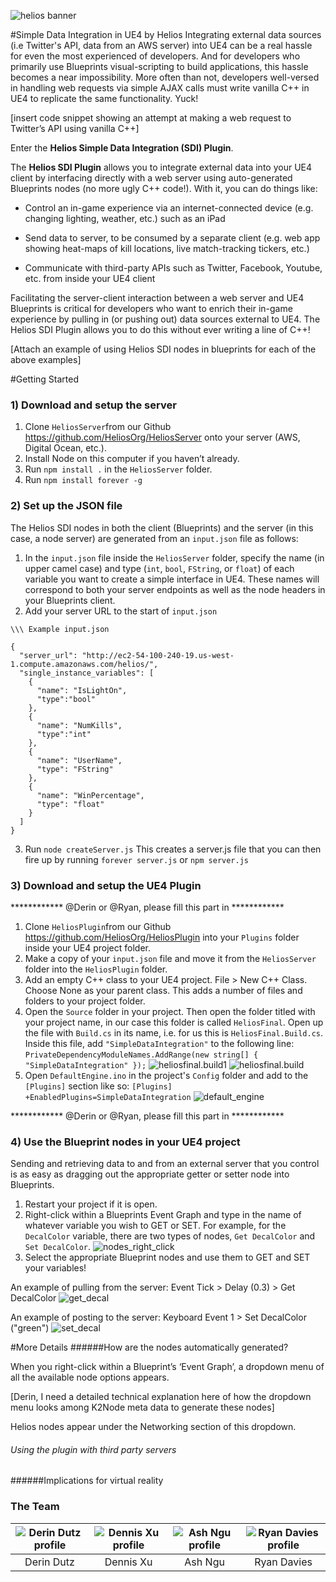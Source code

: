 ![helios banner](http://i.imgur.com/S16v4Ux.png)

#Simple Data Integration in UE4 by Helios
Integrating external data sources (i.e Twitter's API, data from an AWS server) into UE4 can be a real hassle for even the most experienced of developers. And for developers who primarily use Blueprints visual-scripting to build applications, this hassle becomes a near impossibility. More often than not, developers well-versed in handling web requests via simple AJAX calls must write vanilla C++ in UE4 to replicate the same functionality. Yuck!

[insert code snippet showing an attempt at making a web request to Twitter’s API using vanilla C++]

Enter the **Helios Simple Data Integration (SDI) Plugin**.

The **Helios SDI Plugin** allows you to integrate external data into your UE4 client by interfacing directly with a web server using auto-generated Blueprints nodes (no more ugly C++ code!). With it, you can do things like:

- Control an in-game experience via an internet-connected device (e.g. changing lighting, weather, etc.) such as an iPad

- Send data to server, to be consumed by a separate client (e.g. web app showing heat-maps of kill locations, live match-tracking tickers, etc.)

- Communicate with third-party APIs such as Twitter, Facebook, Youtube, etc. from inside your UE4 client

Facilitating the server-client interaction between a web server and UE4 Blueprints is critical for developers who want to enrich their in-game experience by pulling in (or pushing out) data sources external to UE4. The Helios SDI Plugin allows you to do this without ever writing a line of C++!

[Attach an example of using Helios SDI nodes in blueprints for each of the above examples]

#Getting Started

### 1) Download and setup the server
1. Clone `HeliosServer`from our Github https://github.com/HeliosOrg/HeliosServer onto your server (AWS, Digital Ocean, etc.).
2. Install Node on this computer if you haven’t already.
3. Run `npm install .` in the `HeliosServer` folder.
4. Run `npm install forever -g`

### 2) Set up the JSON file
The Helios SDI nodes in both the client (Blueprints) and the server (in this case, a node server) are generated from an `input.json` file as follows:
	
1. In the `input.json` file inside the `HeliosServer` folder, specify the name (in upper camel case) and type (`int`, `bool`, `FString`, or `float`) of each variable you want to create a simple interface in UE4. These names will correspond to both your server endpoints as well as the node headers in your Blueprints client. 
2. Add your server URL to the start of `input.json`

```
\\\ Example input.json

{
  "server_url": "http://ec2-54-100-240-19.us-west-1.compute.amazonaws.com/helios/",
  "single_instance_variables": [
    {
      "name": "IsLightOn",
      "type":"bool" 
    },
    {
      "name": "NumKills",
      "type":"int"
    },
    {
      "name": "UserName",
      "type": "FString"
    },
    {
      "name": "WinPercentage",
      "type": "float"
    }
  ]
}

```
3. Run `node createServer.js` This creates a server.js file that you can then fire up by running `forever server.js` or `npm server.js`


### 3) Download and setup the UE4 Plugin
************ @Derin or @Ryan, please fill this part in ************

1. Clone `HeliosPlugin`from our Github https://github.com/HeliosOrg/HeliosPlugin into your `Plugins` folder inside your UE4 project folder.
2. Make a copy of your `input.json` file and move it from the `HeliosServer` folder into the `HeliosPlugin` folder.
3. Add an empty C++ class to your UE4 project. File > New C++ Class. Choose None as your parent class. This adds a number of files and folders to your project folder.
4. Open the `Source` folder in your project. Then open the folder titled with your project name, in our case this folder is called `HeliosFinal`. Open up the file with `Build.cs` in its name, i.e. for us this is `HeliosFinal.Build.cs`. Inside this file, add `"SimpleDataIntegration"` to the following line: `PrivateDependencyModuleNames.AddRange(new string[] { "SimpleDataIntegration" });`
![heliosfinal.build1](http://i.imgur.com/kuIOFuc.png)
![heliosfinal.build](http://i.imgur.com/K0ckYQe.png)
5. Open `DefaultEngine.ino` in the project's `Config` folder and add to the `[Plugins]` section like so:
`[Plugins]
+EnabledPlugins=SimpleDataIntegration`
![default_engine](http://i.imgur.com/TOSyWpg.png)

************ @Derin or @Ryan, please fill this part in ************
### 4) Use the Blueprint nodes in your UE4 project
Sending and retrieving data to and from an external server that you control is as easy as dragging out the appropriate getter or setter node into Blueprints.

1. Restart your project if it is open.
2. Right-click within a Blueprints Event Graph and type in the name of whatever variable you wish to GET or SET. For example, for the `DecalColor` variable, there are two types of nodes, `Get DecalColor` and `Set DecalColor`.
![nodes_right_click](http://i.imgur.com/yzeKPwr.png)
3. Select the appropriate Blueprint nodes and use them to GET and SET your variables!

An example of pulling from the server: Event Tick > Delay (0.3) > Get DecalColor
![get_decal](http://i.imgur.com/oWyfee6.png)

An example of posting to the server:
Keyboard Event 1 > Set DecalColor ("green")
![set_decal](http://i.imgur.com/k8AJAwc.png)


#More Details
######How are the nodes automatically generated?

When you right-click within a Blueprint’s ‘Event Graph’, a dropdown menu of all the available node options appears.

[Derin, I need a detailed technical explanation here of how the dropdown menu looks among K2Node meta data to generate these nodes]

Helios nodes appear under the Networking section of this dropdown.

###### Using the plugin with third party servers

 
######Implications for virtual reality
 
 
### The Team

| ![Derin Dutz profile](http://i.imgur.com/Y36vNH9.png) | ![Dennis Xu profile](http://i.imgur.com/txhQ4W2.png) | ![Ash Ngu profile](http://i.imgur.com/Lc5IIkR.png) | ![Ryan Davies profile](http://i.imgur.com/a7XueIR.png) |
|:---:|:---:|:---:|:---:|
| Derin Dutz | Dennis Xu | Ash Ngu | Ryan Davies |

